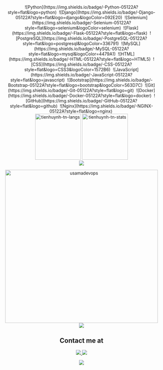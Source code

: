 <p align="center">
  <a href="https://www.linkedin.com/in/usmansadiq-cs/"></a>
</p>

<div align="center">
![Python](https://img.shields.io/badge/-Python-05122A?style=flat&logo=python)&nbsp;
![Django](https://img.shields.io/badge/-Django-05122A?style=flat&logo=django&logoColor=092E20)&nbsp;
![Selenium](https://img.shields.io/badge/-Selenium-05122A?style=flat&logo=selenium&logoColor=selenium)&nbsp;
![Flask](https://img.shields.io/badge/-Flask-05122A?style=flat&logo=flask)&nbsp;
![PostgreSQL](https://img.shields.io/badge/-PostgreSQL-05122A?style=flat&logo=postgresql&logoColor=336791)&nbsp;
![MySQL](https://img.shields.io/badge/-MySQL-05122A?style=flat&logo=mysql&logoColor=4479A1)&nbsp;
![HTML](https://img.shields.io/badge/-HTML-05122A?style=flat&logo=HTML5)&nbsp;
![CSS](https://img.shields.io/badge/-CSS-05122A?style=flat&logo=CSS3&logoColor=1572B6)&nbsp;
![JavaScript](https://img.shields.io/badge/-JavaScript-05122A?style=flat&logo=javascript)&nbsp;
![Bootstrap](https://img.shields.io/badge/-Bootstrap-05122A?style=flat&logo=bootstrap&logoColor=563D7C)&nbsp;
![Git](https://img.shields.io/badge/-Git-05122A?style=flat&logo=git)&nbsp;
![Docker](https://img.shields.io/badge/-Docker-05122A?style=flat&logo=docker)&nbsp;
![GitHub](https://img.shields.io/badge/-GitHub-05122A?style=flat&logo=github)&nbsp;
![Nginx](https://img.shields.io/badge/-NGINX-05122A?style=flat&logo=nginx)&nbsp; 
</div>

<div align="center">
<img height="150em" src="https://github-readme-stats.vercel.app/api/top-langs/?username=usman-cs&layout=compact&show_icon=true&theme=algolia" alt="tienhuynh-tn-langs"/>
<img height="150em" src="https://github-readme-stats.vercel.app/api/?username=usman-cs&layout=compact&show_icon=true&theme=algolia" alt="tienhuynh-tn-stats"/>
</div>
<div align="center">
  <img src="http://github-readme-streak-stats.herokuapp.com?user=usman-cs&theme=algolia&background=0d1117&hide_border=true" />
</div>


<p  align="center">
<a href="https://github.com/husnainkhurshiid"><img src="https://github-profile-summary-cards.vercel.app/api/cards/profile-details?username=usman-cs&theme=tokyonight&hide_border=true"  width="500" alt="usamadevops"/></a>
<img src="https://user-images.githubusercontent.com/73097560/115834477-dbab4500-a447-11eb-908a-139a6edaec5c.gif">      
<br>
 <h2 align="center"> Contact me at</h2>
<p align="center">
<a href="https://www.linkedin.com/in/usmansadiq-cs/"><img src="https://img.shields.io/badge/-Usman%20Sadiq-0077B5?style=flat&logo=Linkedin&logoColor=white"/>
</a>
<a href="mailto:usmansadiq.cs@gmail"><img src="https://img.shields.io/badge/-usmansadiq.cs@gmail.com-D14836?style=flat&logo=Gmail&logoColor=white"/>
<p  align="center">
<img src="https://user-images.githubusercontent.com/73097560/115834477-dbab4500-a447-11eb-908a-139a6edaec5c.gif">             
<br>
